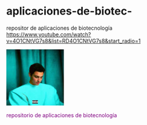 # aplicaciones-de-biotec-
repositor de aplicaciones de biotecnología 
<https://www.youtube.com/watch?v=4O1CNtVG7s8&list=RD4O1CNtVG7s8&start_radio=1>

  ![Imagen de Humbe](./humbe.jfif)

  

<span style="color:#800080;">repositorio de aplicaciones de biotecnología</span>

